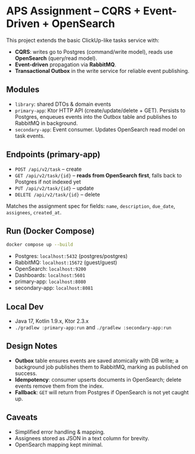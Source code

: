 # APS Assignment – CQRS + Event-Driven + OpenSearch

This project extends the basic ClickUp-like tasks service with:
- **CQRS**: writes go to Postgres (command/write model), reads use **OpenSearch** (query/read model).
- **Event-driven** propagation via **RabbitMQ**.
- **Transactional Outbox** in the write service for reliable event publishing.

## Modules
- `library`: shared DTOs & domain events
- `primary-app`: Ktor HTTP API (create/update/delete + GET). Persists to Postgres, enqueues events into the Outbox table and publishes to RabbitMQ in background.
- `secondary-app`: Event consumer. Updates OpenSearch read model on task events.

## Endpoints (primary-app)
- `POST /api/v2/task` – create
- `GET /api/v2/task/{id}` – **reads from OpenSearch first**, falls back to Postgres if not indexed yet
- `PUT /api/v2/task/{id}` – update
- `DELETE /api/v2/task/{id}` – delete

Matches the assignment spec for fields: `name`, `description`, `due_date`, `assignees`, `created_at`.

## Run (Docker Compose)
```bash
docker compose up --build
```
- Postgres: `localhost:5432` (postgres/postgres)
- RabbitMQ: `localhost:15672` (guest/guest)
- OpenSearch: `localhost:9200`
- Dashboards: `localhost:5601`
- primary-app: `localhost:8080`
- secondary-app: `localhost:8081`

## Local Dev
- Java 17, Kotlin 1.9.x, Ktor 2.3.x
- `./gradlew :primary-app:run` and `./gradlew :secondary-app:run`

## Design Notes
- **Outbox** table ensures events are saved atomically with DB write; a background job publishes them to RabbitMQ, marking as published on success.
- **Idempotency**: consumer upserts documents in OpenSearch; delete events remove them from the index.
- **Fallback**: `GET` will return from Postgres if OpenSearch is not yet caught up.

## Caveats
- Simplified error handling & mapping.
- Assignees stored as JSON in a text column for brevity.
- OpenSearch mapping kept minimal.
